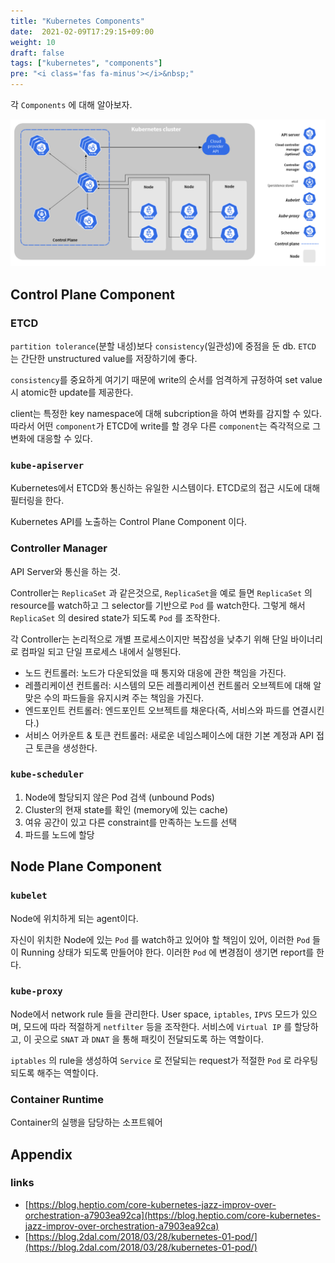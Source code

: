 ```yaml
---
title: "Kubernetes Components"
date:  2021-02-09T17:29:15+09:00
weight: 10
draft: false
tags: ["kubernetes", "components"]
pre: "<i class='fas fa-minus'></i>&nbsp;"
---
```


각 `Components` 에 대해 알아보자.

![Components](/images/Kubernetes/components.png)

## Control Plane Component

### ETCD

`partition tolerance`(분할 내성)보다 `consistency`(일관성)에 중점을 둔 db. `ETCD` 는 간단한 unstructured value를 저장하기에 좋다.

`consistency`를 중요하게 여기기 때문에 write의 순서를 엄격하게 규정하여 set value 시 atomic한 update를 제공한다.

client는 특정한 key namespace에 대해 subcription을 하여 변화를 감지할 수 있다.  따라서 어떤 `component`가 ETCD에 write를 할 경우 다른 `component`는 즉각적으로 그 변화에 대응할 수 있다.

### `kube-apiserver`

Kubernetes에서 ETCD와 통신하는 유일한 시스템이다. ETCD로의 접근 시도에 대해 필터링을 한다.

Kubernetes API를 노출하는 Control Plane Component 이다.

### Controller Manager

API Server와 통신을 하는 것.

Controller는 `ReplicaSet` 과 같은것으로, `ReplicaSet`을 예로 들면 `ReplicaSet` 의 resource를 watch하고 그 selector를 기반으로 `Pod` 를 watch한다. 그렇게 해서 `ReplicaSet` 의 desired state가 되도록 `Pod` 를 조작한다.

각 Controller는 논리적으로 개별 프로세스이지만 복잡성을 낮추기 위해 단일 바이너리로 컴파일 되고 단일 프로세스 내에서 실행된다.

- 노드 컨트롤러: 노드가 다운되었을 때 통지와 대응에 관한 책임을 가진다.
- 레플리케이션 컨트롤러: 시스템의 모든 레플리케이션 컨트롤러 오브젝트에 대해 알맞은 수의 파드들을 유지시켜 주는 책임을 가진다.
- 엔드포인트 컨트롤러: 엔드포인트 오브젝트를 채운다(즉, 서비스와 파드를 연결시킨다.)
- 서비스 어카운트 & 토큰 컨트롤러: 새로운 네임스페이스에 대한 기본 계정과 API 접근 토큰을 생성한다.

### `kube-scheduler`

1. Node에 할당되지 않은 Pod 검색 (unbound Pods)
2. Cluster의 현재 state를 확인 (memory에 있는 cache)
3. 여유 공간이 있고 다른 constraint를 만족하는 노드를 선택
4. 파드를 노드에 할당

## Node Plane Component

### `kubelet`

Node에 위치하게 되는 agent이다.

자신이 위치한 Node에 있는 `Pod` 를 watch하고 있어야 할 책임이 있어, 이러한 `Pod` 들이 Running 상태가 되도록 만들어야 한다. 이러한 `Pod` 에 변경점이 생기면 report를 한다.

### `kube-proxy`

Node에서 network rule 들을 관리한다. User space, `iptables`, `IPVS` 모드가 있으며, 모드에 따라 적절하게 `netfilter` 등을 조작한다. 서비스에 `Virtual IP` 를 할당하고, 이 곳으로 `SNAT` 과 `DNAT` 을 통해 패킷이 전달되도록 하는 역할이다.

`iptables` 의 rule을 생성하여 `Service` 로 전달되는 request가 적절한 `Pod` 로 라우팅 되도록 해주는 역할이다.

### Container Runtime

Container의 실행을 담당하는 소프트웨어

## Appendix

### links

- [https://blog.heptio.com/core-kubernetes-jazz-improv-over-orchestration-a7903ea92ca](https://blog.heptio.com/core-kubernetes-jazz-improv-over-orchestration-a7903ea92ca)
- [https://blog.2dal.com/2018/03/28/kubernetes-01-pod/](https://blog.2dal.com/2018/03/28/kubernetes-01-pod/)